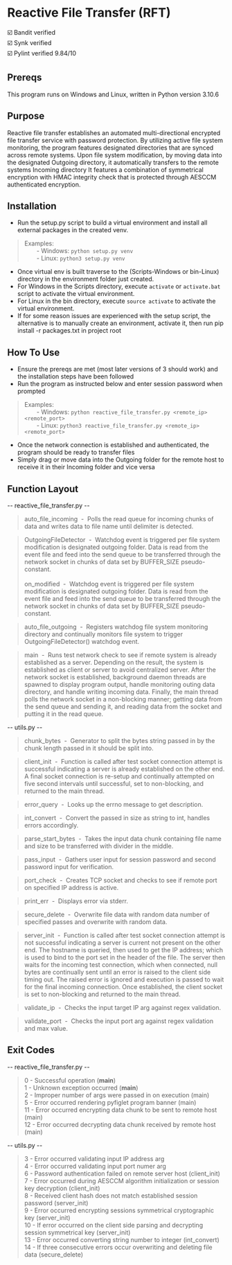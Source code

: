 # Reactive File Transfer (RFT)

[//]: # (![alt text]&#40;https://github.com/ngimb64/Reactive-File-Transfer/blob/main/ReactiveFileTransfer.gif?raw=true&#41;)

[//]: # (![alt text]&#40;https://github.com/ngimb64/Reactive-File-Transfer/blob/main/ReactiveFileTransfer.png?raw=true&#41;)

&#9745;&#65039; Bandit verified<br>
&#9745;&#65039; Synk verified<br>
&#9745;&#65039; Pylint verified 9.84/10

## Prereqs 
This program runs on Windows and Linux, written in Python version 3.10.6

## Purpose
Reactive file transfer establishes an automated multi-directional encrypted file transfer service with password protection.
By utilizing active file system monitoring, the program features designated directories that are synced across remote systems.
Upon file system modification, by moving data into the designated Outgoing directory, it automatically transfers to the remote systems Incoming directory
It features a combination of symmetrical encryption with HMAC integrity check that is protected through AESCCM authenticated encryption.

## Installation
- Run the setup.py script to build a virtual environment and install all external packages in the created venv.

> Examples:<br> 
>       &emsp;&emsp;- Windows:  `python setup.py venv`<br>
>       &emsp;&emsp;- Linux:  `python3 setup.py venv`

- Once virtual env is built traverse to the (Scripts-Windows or bin-Linux) directory in the environment folder just created.
- For Windows in the Scripts directory, execute `activate` or `activate.bat` script to activate the virtual environment.
- For Linux in the bin directory, execute `source activate` to activate the virtual environment.
- If for some reason issues are experienced with the setup script, the alternative is to manually create an environment, activate it, then run pip install -r packages.txt in project root

## How To Use
- Ensure the prereqs are met (most later versions of 3 should work) and the installation steps have been followed
- Run the program as instructed below and enter session password when prompted

> Examples:<br>
>       &emsp;&emsp;- Windows: `python reactive_file_transfer.py <remote_ip> <remote_port>`<br>
>       &emsp;&emsp;- Linux: `python3 reactive_file_transfer.py <remote_ip> <remote_port>`

- Once the network connection is established and authenticated, the program should be ready to transfer files
- Simply drag or move data into the Outgoing folder for the remote host to receive it in their Incoming folder and vice versa

## Function Layout
-- reactive_file_transfer.py --
> auto_file_incoming &nbsp;-&nbsp; Polls the read queue for incoming chunks of data and writes data to file name until delimiter is detected.

> OutgoingFileDetector &nbsp;-&nbsp; Watchdog event is triggered per file system modification is designated outgoing folder.
>                                    Data is read from the event file and feed into the send queue to be transferred through the network socket in chunks of data set by BUFFER_SIZE pseudo-constant.<br><br>
> on_modified &nbsp;-&nbsp; Watchdog event is triggered per file system modification is designated outgoing folder.
>                           Data is read from the event file and feed into the send queue to be transferred through the network socket in chunks of data set by BUFFER_SIZE pseudo-constant.

> auto_file_outgoing &nbsp;-&nbsp; Registers watchdog file system monitoring directory and continually monitors file system to trigger OutgoingFileDetector() watchdog event.

> main &nbsp;-&nbsp; Runs test network check to see if remote system is already established as a server.
>                    Depending on the result, the system is established as client or server to avoid centralized server.
>                    After the network socket is established, background daemon threads are spawned to display program output, handle monitoring outing data directory, and handle writing incoming data. 
>                    Finally, the main thread polls the network socket in a non-blocking manner; getting data from the send queue and sending it, and reading data from the socket and putting it in the read queue.

-- utils.py --
> chunk_bytes &nbsp;-&nbsp; Generator to split the bytes string passed in by the chunk length passed in it should be split into.

> client_init &nbsp;-&nbsp; Function is called after test socket connection attempt is successful indicating a server is already established on the other end.
>                           A final socket connection is re-setup and continually attempted on five second intervals until successful, set to non-blocking, and returned to the main thread.

> error_query &nbsp;-&nbsp; Looks up the errno message to get description.

> int_convert &nbsp;-&nbsp; Convert the passed in size as string to int, handles errors accordingly.

> parse_start_bytes &nbsp;-&nbsp; Takes the input data chunk containing file name and size to be transferred with divider in the middle.

> pass_input &nbsp;-&nbsp; Gathers user input for session password and second password input for verification.

> port_check &nbsp;-&nbsp; Creates TCP socket and checks to see if remote port on specified IP address is active.

> print_err &nbsp;-&nbsp; Displays error via stderr.

> secure_delete &nbsp;-&nbsp; Overwrite file data with random data number of specified passes and overwrite with random data.

> server_init &nbsp;-&nbsp; Function is called after test socket connection attempt is not successful indicating a server is current not present on the other end. 
>                           The hostname is queried, then used to get the IP address; which is used to bind to the port set in the header of the file. 
>                           The server then waits for the incoming test connection, which when connected, null bytes are continually sent until an error is raised to the client side timing out. 
>                           The raised error is ignored and execution is passed to wait for the final incoming connection. 
>                           Once established, the client socket is set to non-blocking and returned to the main thread.

> validate_ip &nbsp;-&nbsp; Checks the input target IP arg against regex validation.

> validate_port &nbsp;-&nbsp; Checks the input port arg against regex validation and max value.

## Exit Codes
-- reactive_file_transfer.py --
> 0 - Successful operation (__main__)<br>
> 1 - Unknown exception occurred (__main__)<br>
> 2 - Improper number of args were passed in on execution (main)<br> 
> 5 - Error occurred rendering pyfiglet program banner (main)<br>
> 11 - Error occurred encrypting data chunk to be sent to remote host (main)<br>
> 12 - Error occurred decrypting data chunk received by remote host (main)

-- utils.py --
> 3 - Error occurred validating input IP address arg<br>
> 4 - Error occurred validating input port numer arg<br>
> 6 - Password authentication failed on remote server host (client_init)<br>
> 7 - Error occurred during AESCCM algorithm initialization or session key decryption (client_init)<br>
> 8 - Received client hash does not match established session password (server_init)<br>
> 9 - Error occurred encrypting sessions symmetrical cryptographic key (server_init)<br>
> 10 - If error occurred on the client side parsing and decrypting session symmetrical key (server_init)<br>
> 13 - Error occurred converting string number to integer (int_convert)<br>
> 14 - If three consecutive errors occur overwriting and deleting file data (secure_delete)